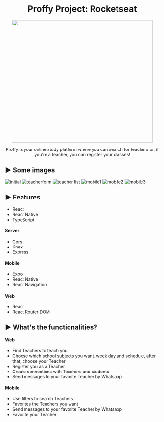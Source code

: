 <h1 align="center">  Proffy Project: Rocketseat </h1>
  
<p align="center">
  <img width="460" height="400" src="https://github.com/sinval-albuquerque/proffyProject/blob/master/web/src/assets/images/Design%20sem%20nome.png">
</p>

<p align="center"> Proffy is your online study platform where you can search for teachers or, if you're a teacher, you can register your classes! </p>

## :arrow_forward: Some images

![initial](https://github.com/sinval-albuquerque/proffyProject/blob/master/web/src/assets/images/Capturar.PNG)
![teacherform](https://github.com/sinval-albuquerque/proffyProject/blob/master/web/src/assets/images/Capturar3.PNG)
![teacher list](https://github.com/sinval-albuquerque/proffyProject/blob/master/web/src/assets/images/teacherlist.PNG)
![mobile1](https://github.com/sinval-albuquerque/proffyProject/blob/master/web/src/assets/images/mobile1.jpeg)
![mobile2](https://github.com/sinval-albuquerque/proffyProject/blob/master/web/src/assets/images/mobile2.jpeg)
![mobile3](https://github.com/sinval-albuquerque/proffyProject/blob/master/web/src/assets/images/mobile3.jpeg)

## :arrow_forward: Features

* React
* React Native
* TypeScript

#### Server
* Cors
* Knex
* Express

#### Mobile
* Expo
* React Native
* React Navigation

#### Web
* React
* React Router DOM

## :arrow_forward: What's the functionalities?

#### Web
* Find Teachers to teach you
* Choose which school subjects you want, week day and schedule, after that, choose your Teacher
* Register you as a Teacher
* Create connections with Teachers and students
* Send messages to your favorite Teacher by Whatsapp

#### Mobile
* Use filters to search Teachers
* Favorites the Teachers you want
* Send messages to your favorite Teacher by Whatsapp
* Favorite your Teacher



